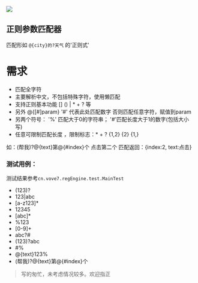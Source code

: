 [![](https://jitpack.io/v/Vove7/ParamRegexEngine.svg)](https://jitpack.io/#Vove7/ParamRegexEngine)

## 正则参数匹配器


匹配形如 `@{city}的?天气` 的'正则式'

# 需求

- 匹配全字符
- 主要解析中文，不包括特殊字符，使用懒匹配
- 支持正则基本功能 [] () | *  +  ? 等
- 另外 @{[#]param}  '#' 代表此处匹配数字 否则匹配任意字符，赋值到param
- 另两个符号： '%' 匹配大于0的字符串； '#'匹配长度大于1的数字(包括大小写) 
- 任意可限制匹配长度 ，限制标志：* + ? {1,2} {2} {1,}


如：(帮我)?@{text}第@{#index}个  点击第二个 匹配返回：{index:2, text:点击}

### 测试用例：

测试结果参考`cn.vove7.regEngine.test.MainTest`

- (123)?
- 123|abc
- [a-z123]*
- 12345
- [abc]*
- %123 
- [0-9]+
- abc?#
- (123)?abc
- #%
- @{text}123%
- (帮我)?@{text}第@{#index}个


> 写的匆忙，未考虑情况较多。欢迎指正


